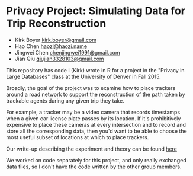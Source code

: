 Privacy Project: Simulating Data for Trip Reconstruction
========================================================

* Kirk Boyer  kirk.boyer@gmail.com
* Hao Chen haozi@haozi.name
* Jingwei Chen chenjingwei1991@gmail.com
* Jian Qiu qiujian3328103@gmail.com

This repository has code I (Kirk) wrote in R for a project in the 
"Privacy in Large Databases" class at the University of Denver in Fall 2015. 

Broadly, the goal of the project was to examine how to place trackers around a
road network to support the reconstruction of the path taken by trackable
agents during any given trip they take.

For example, a tracker may be a video camera that records timestamps when a given
car license plate passes by its location. If it's prohibitively expensive to place
these cameras at every intersection and to record and store all the corresponding
data, then you'd want to be able to choose the most useful subset of locations at
which to place trackers.

Our write-up describing the experiment and theory can be found [here](https://github.com/Kirkules/Denver_roadmap_project/blob/master/Privacy_Project_Final_Draft.pdf)

We worked on code separately for this project, and only really exchanged data files,
so I don't have the code written by the other group members.
